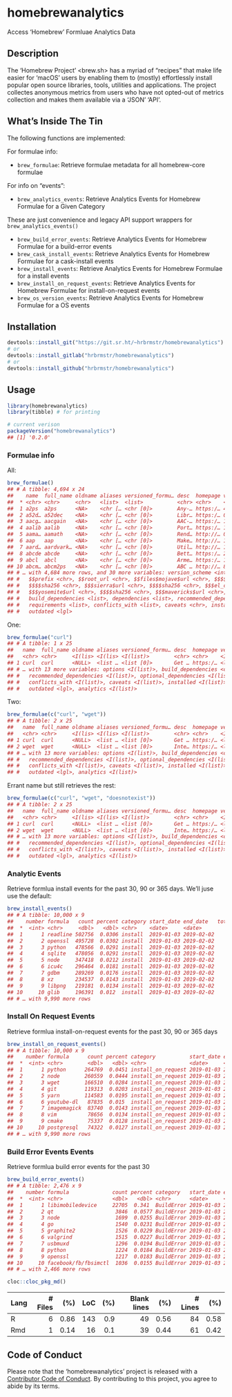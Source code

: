 
# homebrewanalytics

Access ‘Homebrew’ Formluae Analytics Data

## Description

The ‘Homebrew Project’ \<brew.sh\> has a myriad of “recipes” that make
life easier for ‘macOS’ users by enabling them to (mostly) effortlessly
install popular open source libraries, tools, utilities and
applications. The project collectes anonymous metrics from users who
have not opted-out of metrics collection and makes them available via a
‘JSON’ ‘API’.

## What’s Inside The Tin

The following functions are implemented:

For formulae info:

  - `brew_formulae`: Retrieve formulae metadata for all homebrew-core
    formulae

For info on “events”:

  - `brew_analytics_events`: Retrieve Analytics Events for Homebrew
    Formulae for a Given Category

These are just convenience and legacy API support wrappers for
`brew_analytics_events()`

  - `brew_build_error_events`: Retrieve Analytics Events for Homebrew
    Formulae for a build-error events
  - `brew_cask_install_events`: Retrieve Analytics Events for Homebrew
    Formulae for a cask-install events
  - `brew_install_events`: Retrieve Analytics Events for Homebrew
    Formulae for a install events
  - `brew_install_on_request_events`: Retrieve Analytics Events for
    Homebrew Formulae for install-on-request events
  - `brew_os_version_events`: Retrieve Analytics Events for Homebrew
    Formulae for a OS
events

## Installation

``` r
devtools::install_git("https://git.sr.ht/~hrbrmstr/homebrewanalytics")
# or
devtools::install_gitlab("hrbrmstr/homebrewanalytics")
# or
devtools::install_github("hrbrmstr/homebrewanalytics")
```

## Usage

``` r
library(homebrewanalytics)
library(tibble) # for printing

# current verison
packageVersion("homebrewanalytics")
## [1] '0.2.0'
```

### Formulae info

All:

``` r
brew_formulae()
## # A tibble: 4,694 x 24
##    name  full_name oldname aliases versioned_formu… desc  homepage versions$stable $devel $head $bottle revision
##  * <chr> <chr>     <chr>   <list>  <list>           <chr> <chr>    <chr>           <lgl>  <chr> <lgl>      <int>
##  1 a2ps  a2ps      <NA>    <chr [… <chr [0]>        Any-… https:/… 4.14            NA     <NA>  TRUE           0
##  2 a52d… a52dec    <NA>    <chr [… <chr [0]>        Libr… https:/… 0.7.4           NA     <NA>  TRUE           0
##  3 aacg… aacgain   <NA>    <chr [… <chr [0]>        AAC-… https:/… 1.8             NA     <NA>  TRUE           0
##  4 aalib aalib     <NA>    <chr [… <chr [0]>        Port… https:/… 1.4rc5          NA     <NA>  TRUE           1
##  5 aama… aamath    <NA>    <chr [… <chr [0]>        Rend… http://… 0.3             NA     <NA>  TRUE           0
##  6 aap   aap       <NA>    <chr [… <chr [0]>        Make… http://… 1.094           NA     <NA>  TRUE           0
##  7 aard… aardvark… <NA>    <chr [… <chr [0]>        Util… http://… 1.0             NA     <NA>  TRUE           0
##  8 abcde abcde     <NA>    <chr [… <chr [0]>        Bett… https:/… 2.9.2           NA     HEAD  TRUE           1
##  9 abcl  abcl      <NA>    <chr [… <chr [0]>        Arme… https:/… 1.5.0           NA     HEAD  TRUE           1
## 10 abcm… abcm2ps   <NA>    <chr [… <chr [0]>        ABC … http://… 8.14.2          NA     <NA>  TRUE           0
## # … with 4,684 more rows, and 30 more variables: version_scheme <int>, bottle$stable$rebuild <int>, $$cellar <chr>,
## #   $$prefix <chr>, $$root_url <chr>, $$files$mojave$url <chr>, $$$$sha256 <chr>, $$$high_sierra$url <chr>,
## #   $$$$sha256 <chr>, $$$sierra$url <chr>, $$$$sha256 <chr>, $$$el_capitan$url <chr>, $$$$sha256 <chr>,
## #   $$$yosemite$url <chr>, $$$$sha256 <chr>, $$$mavericks$url <chr>, $$$$sha256 <chr>, keg_only <lgl>, options <list>,
## #   build_dependencies <list>, dependencies <list>, recommended_dependencies <list>, optional_dependencies <list>,
## #   requirements <list>, conflicts_with <list>, caveats <chr>, installed <list>, linked_keg <lgl>, pinned <lgl>,
## #   outdated <lgl>
```

One:

``` r
brew_formulae("curl")
## # A tibble: 1 x 25
##   name  full_name oldname aliases versioned_formu… desc  homepage versions revision version_scheme bottle keg_only
##   <chr> <chr>     <I(lis> <I(lis> <I(list)>        <chr> <chr>    <I(list>    <int>          <int> <I(li> <lgl>   
## 1 curl  curl      <NULL>  <list … <list [0]>       Get … https:/… <list […        0              0 <list… FALSE   
## # … with 13 more variables: options <I(list)>, build_dependencies <chr>, dependencies <I(list)>,
## #   recommended_dependencies <I(list)>, optional_dependencies <I(list)>, requirements <I(list)>,
## #   conflicts_with <I(list)>, caveats <I(list)>, installed <I(list)>, linked_keg <I(list)>, pinned <lgl>,
## #   outdated <lgl>, analytics <I(list)>
```

Two:

``` r
brew_formulae(c("curl", "wget"))
## # A tibble: 2 x 25
##   name  full_name oldname aliases versioned_formu… desc  homepage versions revision version_scheme bottle keg_only
##   <chr> <chr>     <I(lis> <I(lis> <I(list)>        <chr> <chr>    <I(list>    <int>          <int> <I(li> <lgl>   
## 1 curl  curl      <NULL>  <list … <list [0]>       Get … https:/… <list […        0              0 <list… FALSE   
## 2 wget  wget      <NULL>  <list … <list [0]>       Inte… https:/… <list […        3              0 <list… FALSE   
## # … with 13 more variables: options <I(list)>, build_dependencies <chr>, dependencies <I(list)>,
## #   recommended_dependencies <I(list)>, optional_dependencies <I(list)>, requirements <I(list)>,
## #   conflicts_with <I(list)>, caveats <I(list)>, installed <I(list)>, linked_keg <I(list)>, pinned <lgl>,
## #   outdated <lgl>, analytics <I(list)>
```

Errant name but still retrieves the rest:

``` r
brew_formulae(c("curl", "wget", "doesnotexist"))
## # A tibble: 2 x 25
##   name  full_name oldname aliases versioned_formu… desc  homepage versions revision version_scheme bottle keg_only
##   <chr> <chr>     <I(lis> <I(lis> <I(list)>        <chr> <chr>    <I(list>    <int>          <int> <I(li> <lgl>   
## 1 curl  curl      <NULL>  <list … <list [0]>       Get … https:/… <list […        0              0 <list… FALSE   
## 2 wget  wget      <NULL>  <list … <list [0]>       Inte… https:/… <list […        3              0 <list… FALSE   
## # … with 13 more variables: options <I(list)>, build_dependencies <chr>, dependencies <I(list)>,
## #   recommended_dependencies <I(list)>, optional_dependencies <I(list)>, requirements <I(list)>,
## #   conflicts_with <I(list)>, caveats <I(list)>, installed <I(list)>, linked_keg <I(list)>, pinned <lgl>,
## #   outdated <lgl>, analytics <I(list)>
```

### Analytic Events

Retrieve formlua install events for the past 30, 90 or 365 days. We’ll
juse use the default:

``` r
brew_install_events()
## # A tibble: 10,000 x 9
##    number formula   count percent category start_date end_date   total_items total_count
##  *  <int> <chr>     <dbl>   <dbl> <chr>    <date>     <date>           <int>       <int>
##  1      1 readline 502756  0.0306 install  2019-01-03 2019-02-02       14585    16417871
##  2      2 openssl  495728  0.0302 install  2019-01-03 2019-02-02       14585    16417871
##  3      3 python   478566  0.0291 install  2019-01-03 2019-02-02       14585    16417871
##  4      4 sqlite   478056  0.0291 install  2019-01-03 2019-02-02       14585    16417871
##  5      5 node     347418  0.0212 install  2019-01-03 2019-02-02       14585    16417871
##  6      6 icu4c    296464  0.0181 install  2019-01-03 2019-02-02       14585    16417871
##  7      7 gdbm     289269  0.0176 install  2019-01-03 2019-02-02       14585    16417871
##  8      8 xz       234537  0.0143 install  2019-01-03 2019-02-02       14585    16417871
##  9      9 libpng   219181  0.0134 install  2019-01-03 2019-02-02       14585    16417871
## 10     10 glib     196391  0.012  install  2019-01-03 2019-02-02       14585    16417871
## # … with 9,990 more rows
```

### Install On Request Events

Retrieve formlua install-on-request events for the past 30, 90 or 365
days

``` r
brew_install_on_request_events()
## # A tibble: 10,000 x 9
##    number formula      count percent category           start_date end_date   total_items total_count
##  *  <int> <chr>        <dbl>   <dbl> <chr>              <date>     <date>           <int>       <int>
##  1      1 python      264769  0.0451 install_on_request 2019-01-03 2019-02-02       13747     5872029
##  2      2 node        260559  0.0444 install_on_request 2019-01-03 2019-02-02       13747     5872029
##  3      3 wget        166510  0.0284 install_on_request 2019-01-03 2019-02-02       13747     5872029
##  4      4 git         119313  0.0203 install_on_request 2019-01-03 2019-02-02       13747     5872029
##  5      5 yarn        114583  0.0195 install_on_request 2019-01-03 2019-02-02       13747     5872029
##  6      6 youtube-dl   87835  0.015  install_on_request 2019-01-03 2019-02-02       13747     5872029
##  7      7 imagemagick  83740  0.0143 install_on_request 2019-01-03 2019-02-02       13747     5872029
##  8      8 vim          78656  0.0134 install_on_request 2019-01-03 2019-02-02       13747     5872029
##  9      9 cmake        75337  0.0128 install_on_request 2019-01-03 2019-02-02       13747     5872029
## 10     10 postgresql   74322  0.0127 install_on_request 2019-01-03 2019-02-02       13747     5872029
## # … with 9,990 more rows
```

### Build Error Events Events

Retrieve formlua build error events for the past 30

``` r
brew_build_error_events()
## # A tibble: 2,476 x 9
##    number formula              count percent category   start_date end_date   total_items total_count
##  *  <int> <chr>                <dbl>   <dbl> <chr>      <date>     <date>           <int>       <int>
##  1      1 libimobiledevice     22705  0.341  BuildError 2019-01-03 2019-02-02        2476       66646
##  2      2 qt                    3846  0.0577 BuildError 2019-01-03 2019-02-02        2476       66646
##  3      3 node                  1699  0.0255 BuildError 2019-01-03 2019-02-02        2476       66646
##  4      4 go                    1540  0.0231 BuildError 2019-01-03 2019-02-02        2476       66646
##  5      5 graphite2             1526  0.0229 BuildError 2019-01-03 2019-02-02        2476       66646
##  6      6 valgrind              1515  0.0227 BuildError 2019-01-03 2019-02-02        2476       66646
##  7      7 usbmuxd               1296  0.0194 BuildError 2019-01-03 2019-02-02        2476       66646
##  8      8 python                1224  0.0184 BuildError 2019-01-03 2019-02-02        2476       66646
##  9      9 openssl               1217  0.0183 BuildError 2019-01-03 2019-02-02        2476       66646
## 10     10 facebook/fb/fbsimctl  1036  0.0155 BuildError 2019-01-03 2019-02-02        2476       66646
## # … with 2,466 more rows
```

``` r
cloc::cloc_pkg_md()
```

| Lang | \# Files |  (%) | LoC | (%) | Blank lines |  (%) | \# Lines |  (%) |
| :--- | -------: | ---: | --: | --: | ----------: | ---: | -------: | ---: |
| R    |        6 | 0.86 | 143 | 0.9 |          49 | 0.56 |       84 | 0.58 |
| Rmd  |        1 | 0.14 |  16 | 0.1 |          39 | 0.44 |       61 | 0.42 |

## Code of Conduct

Please note that the ‘homebrewanalytics’ project is released with a
[Contributor Code of Conduct](CODE_OF_CONDUCT.md). By contributing to
this project, you agree to abide by its terms.
